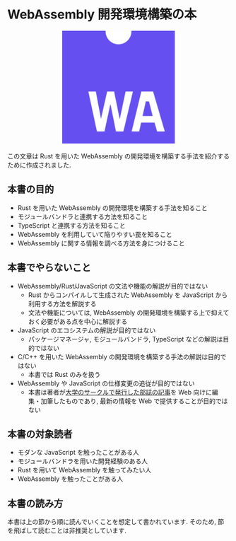 # WebAssembly 開発環境構築の本

<div style="text-align: center;">

<img alt="WebAssembly logo" width="256px" src="./.vuepress/public/web-assembly-icon.svg" />

</div>

この文章は Rust を用いた WebAssembly の開発環境を構築する手法を紹介するために作成されました.

## 本書の目的

* Rust を用いた WebAssembly の開発環境を構築する手法を知ること
* モジュールバンドラと連携する方法を知ること
* TypeScript と連携する方法を知ること
* WebAssembly を利用していて陥りやすい罠を知ること
* WebAssembly に関する情報を調べる方法を身につけること

## 本書でやらないこと

* WebAssembly/Rust/JavaScript の文法や機能の解説が目的ではない
  * Rust からコンパイルして生成された WebAssembly を JavaScript から利用する方法を解説する
  * 文法や機能については, WebAssembly の開発環境を構築する上で抑えておく必要がある点を中心に解説する
* JavaScript のエコシステムの解説が目的ではない
  * パッケージマネージャ, モジュールバンドラ, TypeScript などの解説は目的ではない
* C/C++ を用いた WebAssembly の開発環境を構築する手法の解説は目的ではない
  * 本書では Rust のみを扱う
* WebAssembly や JavaScript の仕様変更の追従が目的ではない
  * 本書は著者が[大学のサークルで発行した部誌の記事](https://wiki.mma.club.uec.ac.jp/Booklet#A2018.2BXnQ_.2BZiVT9w-)を Web 向けに編集・加筆したものであり, 最新の情報を Web で提供することが目的ではない

## 本書の対象読者

* モダンな JavaScript を触ったことがある人
* モジュールバンドラを用いた開発経験のある人
* Rust を用いて WebAssembly を触ってみたい人
* WebAssembly を触ったことがある人

## 本書の読み方

本書は上の節から順に読んでいくことを想定して書かれています. そのため, 節を飛ばして読むことは非推奨としています.
